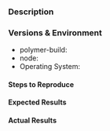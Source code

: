 <!--
If you are asking a question rather than filing a bug, you'll get better results
using one of these instead:
- Stack Overflow (http://stackoverflow.com/questions/tagged/polymer)
- Polymer Slack Channel (https://bit.ly/polymerslack)
- Mailing List (https://groups.google.com/forum/#!forum/polymer-dev)
-->

<!-- Instructions For Filing a Bug: https://github.com/Polymer/polymer/blob/master/CONTRIBUTING.md#filing-bugs -->

### Description
<!-- Example: Build failure when loading scripts from CDNs -->

### Versions & Environment
<!--
`npm list` will the version of polymer-build
`node --version` will show the version for node
-->
- polymer-build:
- node:
- Operating System:

#### Steps to Reproduce

#### Expected Results
<!-- Example: No error is throw -->

#### Actual Results
<!-- Example: Error is thrown -->
